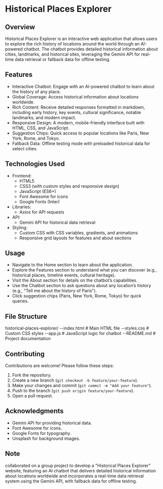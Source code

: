 # Historical Places Explorer

## Overview
Historical Places Explorer is an interactive web application that allows users to explore the rich history of locations around the world through an AI-powered chatbot. The chatbot provides detailed historical information about cities, landmarks, and historical sites, leveraging the Gemini API for real-time data retrieval or fallback data for offline testing.

## Features
- Interactive Chatbot: Engage with an AI-powered chatbot to learn about the history of any place.
- Global Coverage: Access historical information about locations worldwide.
- Rich Content: Receive detailed responses formatted in markdown, including early history, key events, cultural significance, notable landmarks, and modern impact.
- Responsive Design: A modern, mobile-friendly interface built with HTML, CSS, and JavaScript.
- Suggestion Chips: Quick access to popular locations like Paris, New York, Rome, and Tokyo.
- Fallback Data: Offline testing mode with preloaded historical data for select cities.

## Technologies Used
- Frontend:
  - HTML5
  - CSS3 (with custom styles and responsive design)
  - JavaScript (ES6+)
  - Font Awesome for icons
  - Google Fonts (Inter)
- Libraries:
  - Axios for API requests
- API:
  - Gemini API for historical data retrieval
- Styling:
  - Custom CSS with CSS variables, gradients, and animations
  - Responsive grid layouts for features and about sections


## Usage
- Navigate to the Home section to learn about the application.
- Explore the Features section to understand what you can discover (e.g., historical places, timeline events, cultural heritage).
- Visit the About section for details on the chatbot’s capabilities.
- Use the Chatbot section to ask questions about any location’s history (e.g., "Tell me about the history of Paris").
- Click suggestion chips (Paris, New York, Rome, Tokyo) for quick queries.

## File Structure

historical-places-explorer/
--index.html        # Main HTML file
--styles.css        # Custom CSS styles
--app.js            # JavaScript logic for chatbot
--README.md         # Project documentation


## Contributing
Contributions are welcome! Please follow these steps:
1. Fork the repository.
2. Create a new branch (`git checkout -b feature/your-feature`).
3. Make your changes and commit (`git commit -m "Add your feature"`).
4. Push to the branch (`git push origin feature/your-feature`).
5. Open a pull request.

## Acknowledgments
- Gemini API for providing historical data.
- Font Awesome for icons.
- Google Fonts for typography.
- Unsplash for background images.

## Note
collaborated on a group project to develop a "Historical Places Explorer" website, featuring an AI chatbot that delivers detailed historical information about locations worldwide and incorporates a real-time data retrieval system using the Gemini API, with fallback data for offline testing.
